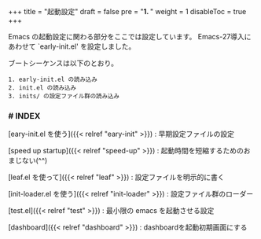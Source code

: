 +++
title = "起動設定"
draft = false
pre = "<b>1. </b>"
weight = 1
disableToc = true
+++

Emacs の起動設定に関わる部分をここでは設定しています。
Emacs-27導入にあわせて `early-init.el' を設定しました。 

ブートシーケンスは以下のとおり。

```shellsession
1. early-init.el の読み込み
2. init.el の読み込み
3. inits/ の設定ファイル群の読み込み
```

### # INDEX

[eary-init.el を使う]({{< relref "eary-init" >}})
: 早期設定ファイルの設定

[speed up startup]({{< relref "speed-up" >}})
: 起動時間を短縮するためのおまじない(^^)

[leaf.el を使って]({{< relref "leaf" >}})
: 設定ファイルを明示的に書く

[init-loader.el を使う]({{< relref "init-loader" >}})
: 設定ファイル群のローダー

[test.el]({{< relref "test" >}})
: 最小限の emacs を起動させる設定

[dashboard]({{< relref "dashboard" >}})
: dashboardを起動初期画面にする

